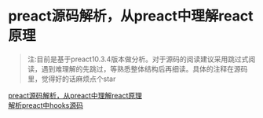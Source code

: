# preact源码解析，从preact中理解react原理

>注:目前是基于preact10.3.4版本做分析。对于源码的阅读建议采用跳过式阅读，遇到难理解的先跳过，等熟悉整体结构后再细读。具体的注释在源码里，觉得好的话麻烦点个star 


[preact源码解析，从preact中理解react原理](https://zhuanlan.zhihu.com/p/100076938) <br />
[解析preact中hooks源码](https://zhuanlan.zhihu.com/p/113751122)
